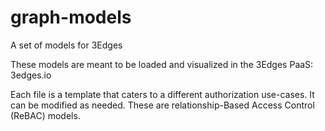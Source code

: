 # graph-models
A set of models for 3Edges

These models are meant to be loaded and visualized in the 3Edges PaaS: 3edges.io

Each file is a template that caters to a different authorization use-cases. It can be modified as needed. These are relationship-Based Access Control (ReBAC) models.

